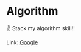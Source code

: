 # Algorithm
:v: Stack my algorithm skill!!


Link: [Google][googlelink]

[googlelink]: https://google.com "Go google"
